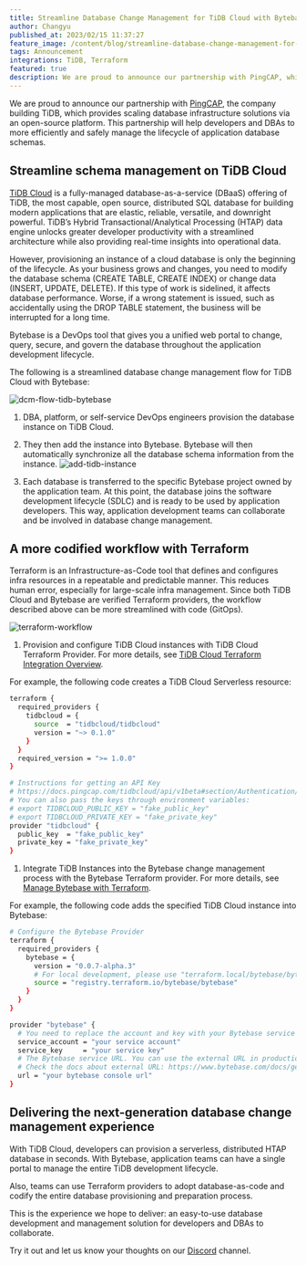 ```yaml
---
title: Streamline Database Change Management for TiDB Cloud with Bytebase
author: Changyu
published_at: 2023/02/15 11:37:27
feature_image: /content/blog/streamline-database-change-management-for-tidb-cloud-with-bytebase/feature-image.webp
tags: Announcement
integrations: TiDB, Terraform
featured: true
description: We are proud to announce our partnership with PingCAP, which will help developers and DBAs to more efficiently and safely manage the lifecycle of application database schemas.
---
```


We are proud to announce our partnership with [PingCAP](https://www.pingcap.com/?from=en), the company building TiDB, which provides scaling database infrastructure solutions via an open-source platform. This partnership will help developers and DBAs to more efficiently and safely manage the lifecycle of application database schemas.

## Streamline schema management on TiDB Cloud

[TiDB Cloud](https://tidbcloud.com/) is a fully-managed database-as-a-service (DBaaS) offering of TiDB, the most capable, open source, distributed SQL database for building modern applications that are elastic, reliable, versatile, and downright powerful. TiDB’s Hybrid Transactional/Analytical Processing (HTAP) data engine unlocks greater developer productivity with a streamlined architecture while also providing real-time insights into operational data.

However, provisioning an instance of a cloud database is only the beginning of the lifecycle. As your business grows and changes, you need to modify the database schema (CREATE TABLE, CREATE INDEX) or change data (INSERT, UPDATE, DELETE). If this type of work is sidelined, it affects database performance. Worse, if a wrong statement is issued, such as accidentally using the DROP TABLE statement, the business will be interrupted for a long time.

Bytebase is a DevOps tool that gives you a unified web portal to change, query, secure, and govern the database throughout the application development lifecycle.

The following is a streamlined database change management flow for TiDB Cloud with Bytebase:

![dcm-flow-tidb-bytebase](/content/blog/streamline-database-change-management-for-tidb-cloud-with-bytebase/dcm-flow-tidb-bytebase.webp)

1. DBA, platform, or self-service DevOps engineers provision the database instance on TiDB Cloud.
2. They then add the instance into Bytebase. Bytebase will then automatically synchronize all the database schema information from the instance.
   ![add-tidb-instance](/content/blog/streamline-database-change-management-for-tidb-cloud-with-bytebase/add-tidb-instance.webp)

3. Each database is transferred to the specific Bytebase project owned by the application team. At this point, the database joins the software development lifecycle (SDLC) and is ready to be used by application developers. This way, application development teams can collaborate and be involved in database change management.

## A more codified workflow with Terraform

Terraform is an Infrastructure-as-Code tool that defines and configures infra resources in a repeatable and predictable manner. This reduces human error, especially for large-scale infra management. Since both TiDB Cloud and Bytebase are verified Terraform providers, the workflow described above can be more streamlined with code (GitOps).

![terraform-workflow](/content/blog/streamline-database-change-management-for-tidb-cloud-with-bytebase/terraform-workflow.webp)

1. Provision and configure TiDB Cloud instances with TiDB Cloud Terraform Provider. For more details, see [TiDB Cloud Terraform Integration Overview](https://docs.pingcap.com/tidbcloud/terraform-tidbcloud-provider-overview).

For example, the following code creates a TiDB Cloud Serverless resource:

```bash
terraform {
  required_providers {
    tidbcloud = {
      source  = "tidbcloud/tidbcloud"
      version = "~> 0.1.0"
    }
  }
  required_version = ">= 1.0.0"
}

# Instructions for getting an API Key
# https://docs.pingcap.com/tidbcloud/api/v1beta#section/Authentication/API-Key-Management
# You can also pass the keys through environment variables:
# export TIDBCLOUD_PUBLIC_KEY = "fake_public_key"
# export TIDBCLOUD_PRIVATE_KEY = "fake_private_key"
provider "tidbcloud" {
  public_key  = "fake_public_key"
  private_key = "fake_private_key"
}
```

1. Integrate TiDB Instances into the Bytebase change management process with the Bytebase Terraform provider. For more details, see [Manage Bytebase with Terraform](/docs/get-started/terraform#configure-bytebase-terraform-provider).

For example, the following code adds the specified TiDB Cloud instance into Bytebase:

```bash
# Configure the Bytebase Provider
terraform {
  required_providers {
    bytebase = {
      version = "0.0.7-alpha.3"
      # For local development, please use "terraform.local/bytebase/bytebase" instead
      source = "registry.terraform.io/bytebase/bytebase"
    }
  }
}

provider "bytebase" {
  # You need to replace the account and key with your Bytebase service account.
  service_account = "your service account"
  service_key     = "your service key"
  # The Bytebase service URL. You can use the external URL in production.
  # Check the docs about external URL: https://www.bytebase.com/docs/get-started/install/external-url
  url = "your bytebase console url"
}
```

## Delivering the next-generation database change management experience

With TiDB Cloud, developers can provision a serverless, distributed HTAP database in seconds. With Bytebase, application teams can have a single portal to manage the entire TiDB development lifecycle.

Also, teams can use Terraform providers to adopt database-as-code and codify the entire database provisioning and preparation process.

This is the experience we hope to deliver: an easy-to-use database development and management solution for developers and DBAs to collaborate.

Try it out and let us know your thoughts on our [Discord](https://discord.gg/huyw7gRsyA) channel.
